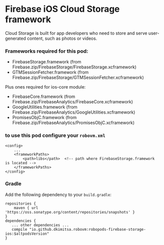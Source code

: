 # Firebase iOS Cloud Storage framework
Cloud Storage is built for app developers who need to store and serve user-generated content, such as photos or videos.

### Frameworks required for this pod:
* FirebaseStorage.framework (from Firebase.zip/FirebaseStorage/FirebaseStorage.xcframework)
* GTMSessionFetcher.framework (from Firebase.zip/FirebaseStorage/GTMSessionFetcher.xcframework)

Plus ones required for ios-core module:
* FirebaseCore.framework (from Firebase.zip/FirebaseAnalytics/FirebaseCore.xcframework)
* GoogleUtilities.framework (from Firebase.zip/FirebaseAnalytics/GoogleUtilities.xcframework)
* PromisesObjC.framework (from Firebase.zip/FirebaseAnalytics/PromisesObjC.xcframework)

### to use this pod configure your `robovm.xml`

```
<config>
    ...
    <frameworkPaths>
        <path>libs</path>  <!-- path where FirebaseStorage.framework is located -->
    </frameworkPaths>
</config>
```

### Gradle

Add the following dependency to your `build.gradle`:

```
repositories {
    maven { url 'https://oss.sonatype.org/content/repositories/snapshots' }
}
dependencies {
   ... other dependencies ...
   compile "io.github.dkimitsa.robovm:robopods-firebase-storage-ios:$altpodsVersion"
}
```
